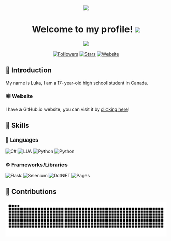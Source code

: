 <div align="center">
  <img src="https://capsule-render.vercel.app/api?animation=fadeIn&type=waving&color=gradient&height=100&fontAlignY=40"/>
</div>

<div id="header" align="center">
  <h1>Welcome to my profile! <img src="./assets/wave.gif" height=30></h1>
  <img src="https://komarev.com/ghpvc/?username=ghluka">
    
[![Followers](https://img.shields.io/github/followers/ghluka)](https://github.com/ghluka?tab=followers)
[![Stars](https://img.shields.io/github/stars/ghluka?affiliations=OWNER%2CCOLLABORATOR)](https://github.com/ghluka?tab=repositories)
[![Website](https://img.shields.io/website?down_message=Offline&up_message=Online&url=https%3A%2F%2Fghluka.github.io%2F)](https://ghluka.github.io/)
</div>

## 👋 Introduction

My name is Luka, I am a 17-year-old high school student in Canada. 

### 🕸️ Website

I have a GitHub.io website, you can visit it by [clicking here](https://ghluka.github.io)!

## 🔨 Skills

### 📜 Languages
![C#](https://img.shields.io/badge/C%23-6E4DDD?logo=csharp&logoColor=white&style=for-the-badge)
![LUA](https://img.shields.io/badge/LUA-02027D?logo=lua&logoColor=white&style=for-the-badge)
![Python](https://img.shields.io/badge/Python-3873A4?logo=python&logoColor=white&style=for-the-badge)
![Python](https://img.shields.io/badge/Java-E76F01?logo=openjdk&logoColor=white&style=for-the-badge)

### ⚙️ Frameworks/Libraries
![Flask](https://img.shields.io/badge/Flask-000000?style=for-the-badge&logo=flask&logoColor=white)
![Selenium](https://img.shields.io/badge/Selenium-CF0A2C?style=for-the-badge&logo=selenium&logoColor=white)
![DotNET](https://img.shields.io/badge/DotNET-512BD4?style=for-the-badge&logo=dotnet&logoColor=white)
![Pages](https://img.shields.io/badge/Pages-222222?style=for-the-badge&logo=github&logoColor=white)

## 🐍 Contributions
<picture>
<source media="(prefers-color-scheme: dark)" srcset="https://raw.githubusercontent.com/ghluka/ghluka/output/github-contribution-grid-snake-dark.svg" />
<source media="(prefers-color-scheme: light)" srcset="https://raw.githubusercontent.com/ghluka/ghluka/output/github-contribution-grid-snake.svg" />
<img alt="github-snake" src="https://raw.githubusercontent.com/ghluka/ghluka/output/github-contribution-grid-snake.svg" />
</picture>
